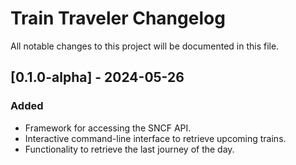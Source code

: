 # Train Traveler Changelog

All notable changes to this project will be documented in this file.

## [0.1.0-alpha] - 2024-05-26

### Added

- Framework for accessing the SNCF API.
- Interactive command-line interface to retrieve upcoming trains.
- Functionality to retrieve the last journey of the day.